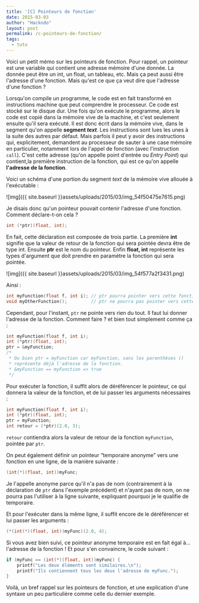 ```yaml
---
title: '[C] Pointeurs de fonction'
date: 2015-03-03
author: "Hackndo"
layout: post
permalink: /c-pointeurs-de-fonction/
tags:
  - tuto
---
```

Voici un petit mémo sur les pointeurs de fonction. Pour rappel, un pointeur est une variable qui contient une adresse mémoire d'une donnée. La donnée peut être un int, un float, un tableau, etc. Mais ça peut aussi être l'adresse d'une fonction. Mais qu'est ce que ça veut dire que l'adresse d'une fonction ?

Lorsqu'on compile un programme, le code est en fait transformé en instructions machine que peut comprendre le processeur. Ce code est stocké sur le disque dur. Une fois qu'on exécute le programme, alors le code est copié dans la mémoire vive de la machine, et c'est seulement ensuite qu'il sera exécuté. Il est donc écrit dans la mémoire vive, dans le segment qu'on appelle **segment _text_**. Les instructions sont lues les unes à la suite des autres par défaut. Mais parfois il peut y avoir des instructions qui, explicitement, demandent au processeur de sauter à une case mémoire en particulier, notamment lors de l'appel de fonction (avec l'instruction `call`). C'est cette adresse (qu'on appelle point d'entrée ou _Entry Point_) qui contient,la première instruction de la fonction, qui est ce qu'on appelle **l'adresse de la fonction**.

Voici un schéma d'une portion du segment _text_ de la mémoire vive allouée à l'exécutable :

![img]({{ site.baseurl }}assets/uploads/2015/03/img_54f50475e7615.png)

Je disais donc qu'un pointeur pouvait contenir l'adresse d'une fonction. Comment déclare-t-on cela ?

```c
int (*ptr)(float, int);
```

En fait, cette déclaration est composée de trois partie. La première **int** signifie que la valeur de retour de la fonction qui sera pointée devra être de type int. Ensuite **ptr** est le nom du pointeur. Enfin **float, int** représente les types d'argument que doit prendre en paramètre la fonction qui sera pointée.


![img]({{ site.baseurl }}assets/uploads/2015/03/img_54f577a2f3431.png)


Ainsi :

```c
int myFunction(float f, int i); // ptr pourra pointer vers cette fonction
void myOtherFunction();         // ptr ne pourra pas pointer vers cette fonction
```

Cependant, pour l'instant, `ptr` ne pointe vers rien du tout. Il faut lui donner l'adresse de la fonction. Comment faire ? et bien tout simplement comme ça :

```c
int myFunction(float f, int i);
int (*ptr)(float, int);
ptr = &myFunction;
/*
 * Ou bien ptr = myFunction car myFunction, sans les parenthèses ()
 * représente déjà l'adresse de la fonction.
 * &myFunction == myFunction => true
 */

```

Pour exécuter la fonction, il suffit alors de déréférencer le pointeur, ce qui donnera la valeur de la fonction, et de lui passer les arguments nécessaires :

```c
int myFunction(float f, int i);
int (*ptr)(float, int);
ptr = myFunction;
int retour = (*ptr)(2.0, 3);

```

`retour` contiendra alors la valeur de retour de la fonction `myFunction`, pointée par `ptr`.
  
On peut également définir un pointeur &#8220;temporaire anonyme&#8221; vers une fonction en une ligne, de la manière suivante :

```c
(int(*)(float, int))myFunc;
```

Je l'appelle anonyme parce qu'il n'a pas de nom (contrairement à la déclaration de `ptr` dans l'exemple précédent) et n'ayant pas de nom, on ne pourra pas l'utiliser à la ligne suivante, expliquant pourquoi je le qualifie de temporaire.
  
Et pour l'exécuter dans la même ligne, il suffit encore de le déréférencer et lui passer les arguments :

```c
(*(int(*)(float, int))myFunc)(2.0, 4);
```

Si vous avez bien suivi, ce pointeur anonyme temporaire est en fait égal à... l'adresse de la fonction ! Et pour s'en convaincre, le code suivant :

```c
if (myFunc == (int(*)(float, int))myFunc) {
    printf("Les deux éléments sont similaires.\n");
    printf("Ils contiennent tous les deux l'adresse de myFunc.");
}
```

Voilà, un bref rappel sur les pointeurs de fonction, et une explication d'une syntaxe un peu particulière comme celle du dernier exemple.